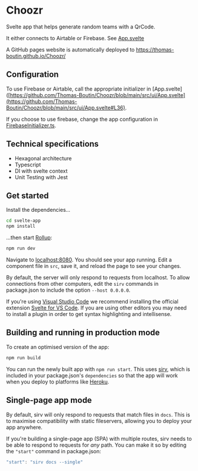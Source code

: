 # Choozr

Svelte app that helps generate random teams with a QrCode.

It either connects to Airtable or Firebase. See [App.svelte](https://github.com/Thomas-Boutin/Choozr/blob/main/src/ui/App.svelte)

A GitHub pages website is automatically deployed to https://thomas-boutin.github.io/Choozr/

## Configuration

To use Firebase or Airtable,  call the appropriate initializer in [App.svelte]([https://github.com/Thomas-Boutin/Choozr/blob/main/src/ui/App.svelte](https://github.com/Thomas-Boutin/Choozr/blob/main/src/ui/App.svelte#L36).

If you choose to use firebase, change the app configuration in [FirebaseInitializer.ts](https://github.com/Thomas-Boutin/Choozr/blob/main/src/adapter/output/FirebaseInitializer.ts). 

## Technical specifications

- Hexagonal architecture
- Typescript
- DI with svelte context
- Unit Testing with Jest

## Get started

Install the dependencies...

```bash
cd svelte-app
npm install
```

...then start [Rollup](https://rollupjs.org):

```bash
npm run dev
```

Navigate to [localhost:8080](http://localhost:8080). You should see your app running. Edit a component file in `src`, save it, and reload the page to see your changes.

By default, the server will only respond to requests from localhost. To allow connections from other computers, edit the `sirv` commands in package.json to include the option `--host 0.0.0.0`.

If you're using [Visual Studio Code](https://code.visualstudio.com/) we recommend installing the official extension [Svelte for VS Code](https://marketplace.visualstudio.com/items?itemName=svelte.svelte-vscode). If you are using other editors you may need to install a plugin in order to get syntax highlighting and intellisense.

## Building and running in production mode

To create an optimised version of the app:

```bash
npm run build
```

You can run the newly built app with `npm run start`. This uses [sirv](https://github.com/lukeed/sirv), which is included in your package.json's `dependencies` so that the app will work when you deploy to platforms like [Heroku](https://heroku.com).


## Single-page app mode

By default, sirv will only respond to requests that match files in `docs`. This is to maximise compatibility with static fileservers, allowing you to deploy your app anywhere.

If you're building a single-page app (SPA) with multiple routes, sirv needs to be able to respond to requests for *any* path. You can make it so by editing the `"start"` command in package.json:

```js
"start": "sirv docs --single"
```
